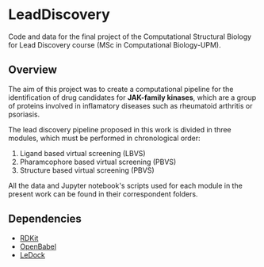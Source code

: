 # LeadDiscovery

Code and data for the final project of the Computational Structural Biology for Lead Discovery course (MSc in Computational Biology-UPM). 

## Overview

The aim of this project was to create a computational pipeline for the identification of drug candidates for **JAK-family kinases**, which are a group of proteins involved in inflamatory diseases such as rheumatoid arthritis or psoriasis.   

The lead discovery pipeline proposed in this work is divided in three modules, which must be performed in chronological order: 

1. Ligand based virtual screening (LBVS)
2. Pharamcophore based virtual screening (PBVS)
3. Structure based virtual screening (PBVS)

All the data and Jupyter notebook's scripts used for each module in the present work can be found in their correspondent folders.

## Dependencies

- [RDKit](https://www.rdkit.org/)
- [OpenBabel](http://openbabel.org/wiki/Main_Page)
- [LeDock](http://www.lephar.com/software.htm)

